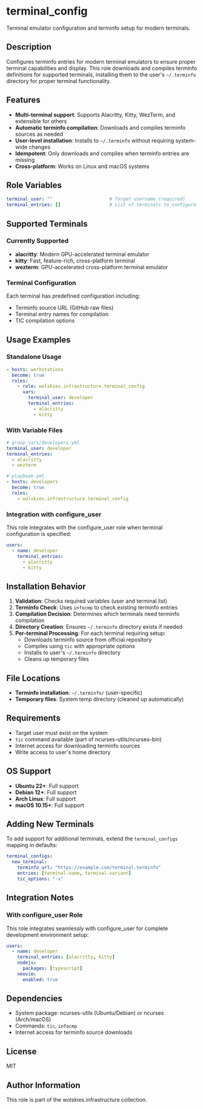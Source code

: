 # terminal_config

Terminal emulator configuration and terminfo setup for modern terminals.

## Description

Configures terminfo entries for modern terminal emulators to ensure proper terminal capabilities and display. This role downloads and compiles terminfo definitions for supported terminals, installing them to the user's `~/.terminfo` directory for proper terminal functionality.

## Features

- **Multi-terminal support**: Supports Alacritty, Kitty, WezTerm, and extensible for others
- **Automatic terminfo compilation**: Downloads and compiles terminfo sources as needed
- **User-level installation**: Installs to `~/.terminfo` without requiring system-wide changes
- **Idempotent**: Only downloads and compiles when terminfo entries are missing
- **Cross-platform**: Works on Linux and macOS systems

## Role Variables

```yaml
terminal_user: ""                     # Target username (required)
terminal_entries: []                  # List of terminals to configure (required)
```

## Supported Terminals

### Currently Supported

- **alacritty**: Modern GPU-accelerated terminal emulator
- **kitty**: Fast, feature-rich, cross-platform terminal
- **wezterm**: GPU-accelerated cross-platform terminal emulator

### Terminal Configuration

Each terminal has predefined configuration including:
- Terminfo source URL (GitHub raw files)
- Terminal entry names for compilation
- TIC compilation options

## Usage Examples

### Standalone Usage

```yaml
- hosts: workstations
  become: true
  roles:
    - role: wolskies.infrastructure.terminal_config
      vars:
        terminal_user: developer
        terminal_entries:
          - alacritty
          - kitty
```

### With Variable Files

```yaml
# group_vars/developers.yml
terminal_user: developer
terminal_entries:
  - alacritty
  - wezterm

# playbook.yml
- hosts: developers
  become: true
  roles:
    - wolskies.infrastructure.terminal_config
```

### Integration with configure_user

This role integrates with the configure_user role when terminal configuration is specified:

```yaml
users:
  - name: developer
    terminal_entries:
      - alacritty
      - kitty
```

## Installation Behavior

1. **Validation**: Checks required variables (user and terminal list)
2. **Terminfo Check**: Uses `infocmp` to check existing terminfo entries
3. **Compilation Decision**: Determines which terminals need terminfo compilation
4. **Directory Creation**: Ensures `~/.terminfo` directory exists if needed
5. **Per-terminal Processing**: For each terminal requiring setup:
   - Downloads terminfo source from official repository
   - Compiles using `tic` with appropriate options
   - Installs to user's `~/.terminfo` directory
   - Cleans up temporary files

## File Locations

- **Terminfo installation**: `~/.terminfo/` (user-specific)
- **Temporary files**: System temp directory (cleaned up automatically)

## Requirements

- Target user must exist on the system
- `tic` command available (part of ncurses-utils/ncurses-bin)
- Internet access for downloading terminfo sources
- Write access to user's home directory

## OS Support

- **Ubuntu 22+**: Full support
- **Debian 12+**: Full support
- **Arch Linux**: Full support
- **macOS 10.15+**: Full support

## Adding New Terminals

To add support for additional terminals, extend the `terminal_configs` mapping in defaults:

```yaml
terminal_configs:
  new_terminal:
    terminfo_url: "https://example.com/terminal.terminfo"
    entries: [terminal-name, terminal-variant]
    tic_options: "-x"
```

## Integration Notes

### With configure_user Role

This role integrates seamlessly with configure_user for complete development environment setup:

```yaml
users:
  - name: developer
    terminal_entries: [alacritty, kitty]
    nodejs:
      packages: [typescript]
    neovim:
      enabled: true
```

## Dependencies

- System package: ncurses-utils (Ubuntu/Debian) or ncurses (Arch/macOS)
- Commands: `tic`, `infocmp`
- Internet access for terminfo source downloads

## License

MIT

## Author Information

This role is part of the wolskies.infrastructure collection.
